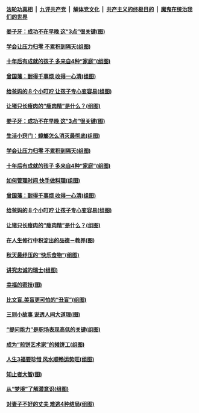 

####  [法轮功真相](../../../../basic/blob/master/README.md?t=09020802) &nbsp;|&nbsp; [九评共产党](../../../../9ping.md/blob/master/README.md?t=09020802) &nbsp;|&nbsp; [解体党文化](../../../../jtdwh.md/blob/master/README.md?t=09020802)  &nbsp;|&nbsp; [共产主义的终极目的](../../../../gczydzjmd.md/blob/master/README.md?t=09020802) &nbsp;|&nbsp; [魔鬼在统治我们的世界](../../../../mgztzwmdsj.md/blob/master/README.md?t=09020802) 

#### [姜子牙：成功不在早晚 这“3点”很关键(图)](../pages/p8/944367.md?t=09020802) 

#### [学会让压力归零 不累积到隔天(组图)](../pages/p8/944823.md?t=09020802) 

#### [十年后有成就的孩子 多来自4种“家庭”(组图)](../pages/p8/944800.md?t=09020802) 

#### [曾国藩：耐得千事烦 收得一心清(组图)](../pages/p8/944364.md?t=09020802) 

#### [给爸妈的８个小叮咛 让孩子专心变容易(组图)](../pages/p8/944710.md?t=09020802) 

#### [让猪只长瘦肉的“瘦肉精”是什么？(组图)](../pages/p8/944618.md?t=09020802) 

#### [姜子牙：成功不在早晚 这“3点”很关键(图)](../pages/p8/944367.md?t=09020802) 

#### [生活小窍门：蟑螂怎么消灭最彻底(组图)](../pages/p8/944371.md?t=09020802) 

#### [学会让压力归零 不累积到隔天(组图)](../pages/p8/944823.md?t=09020802) 

#### [十年后有成就的孩子 多来自4种“家庭”(组图)](../pages/p8/944800.md?t=09020802) 

#### [如何管理时间 快手做料理(组图)](../pages/p8/944640.md?t=09020802) 

#### [曾国藩：耐得千事烦 收得一心清(组图)](../pages/p8/944364.md?t=09020802) 

#### [给爸妈的８个小叮咛 让孩子专心变容易(组图)](../pages/p8/944710.md?t=09020802) 

#### [让猪只长瘦肉的“瘦肉精”是什么？(组图)](../pages/p8/944618.md?t=09020802) 

#### [在人生修行中积淀出的品德－教养(图)](../pages/p8/943433.md?t=09020802) 

#### [秋天最纾压的“快乐食物”(组图)](../pages/p8/944451.md?t=09020802) 

#### [讲究忠诚的瑞士(组图)](../pages/p8/944354.md?t=09020802) 

#### [幸福的密技(图)](../pages/p8/944591.md?t=09020802) 

#### [比文盲.美盲更可怕的“丑盲”(组图)](../pages/p8/944516.md?t=09020802) 

#### [三则小故事 说透人间大道理(图)](../pages/p8/944151.md?t=09020802) 

#### [“提问能力”是职场表现高低的关键(组图)](../pages/p8/944549.md?t=09020802) 

#### [成为“煎饼艺术家”的摊饼工(组图)](../pages/p8/944141.md?t=09020802) 

#### [人生3福要珍惜 风水顺畅运势旺(组图)](../pages/p8/944492.md?t=09020802) 

#### [知止者大智(图)](../pages/p8/944137.md?t=09020802) 

#### [从“梦境”了解潜意识(组图)](../pages/p8/944426.md?t=09020802) 

#### [对妻子不好的丈夫 难逃4种结局(组图)](../pages/p8/944424.md?t=09020802) 

